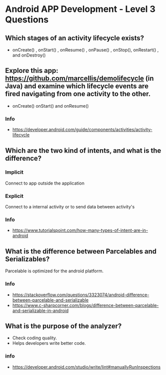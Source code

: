 # Android APP Development - Level 3 Questions

## Which stages of an activity lifecycle exists?

- onCreate() , onStart() , onResume() , onPause() , onStop(), onRestart() , and onDestroy()

## Explore this app: https://github.com/marcellis/demolifecycle (in Java)  and examine which lifecycle events are fired navigating from one activity to the other.

- onCreate() onStart() and onResume()

### Info
- https://developer.android.com/guide/components/activities/activity-lifecycle

## Which are the two kind of intents, and what is the difference?

### Implicit
Connect to app outside the application

### Explicit
Connect to a internal activity or to send data between activity's

### Info
- https://www.tutorialspoint.com/how-many-types-of-intent-are-in-android

## What is the difference between Parcelables and Serializables?

Parcelable is optimized for the android platform.


### Info
- https://stackoverflow.com/questions/3323074/android-difference-between-parcelable-and-serializable
- https://www.c-sharpcorner.com/blogs/difference-between-parcelable-and-serializable-in-android

## What is the purpose of the analyzer?

- Check coding quality.
- Helps developers write better code.

### info
- https://developer.android.com/studio/write/lint#manuallyRunInspections
